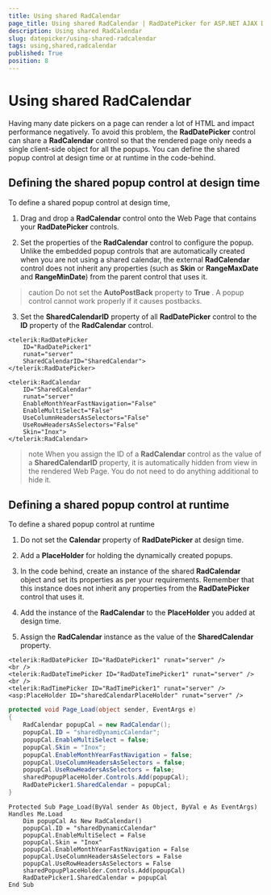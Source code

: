 ```yaml
---
title: Using shared RadCalendar
page_title: Using shared RadCalendar | RadDatePicker for ASP.NET AJAX Documentation
description: Using shared RadCalendar
slug: datepicker/using-shared-radcalendar
tags: using,shared,radcalendar
published: True
position: 8
---
```


# Using shared RadCalendar



Having many date pickers on a page can render a lot of HTML and impact performance negatively. To avoid this problem, the **RadDatePicker** control can share a **RadCalendar** control so that the rendered page only needs a single client-side object for all the popups. You can define the shared popup control at design time or at runtime in the code-behind.

## Defining the shared popup control at design time

To define a shared popup control at design time,

1. Drag and drop a **RadCalendar** control onto the Web Page that contains your **RadDatePicker** controls.

2. Set the properties of the **RadCalendar** control to configure the popup. Unlike the embedded popup controls that are automatically created when you are not using a shared calendar, the external **RadCalendar** control does not inherit any properties (such as **Skin** or **RangeMaxDate** and **RangeMinDate**) from the parent control that uses it.
>caution 
Do not set the **AutoPostBack** property to **True** . A popup control cannot work properly if it causes postbacks.
>

3. Set the **SharedCalendarID** property of all **RadDatePicker** control to the **ID** property of the **RadCalendar** control.

````ASPNET
<telerik:RadDatePicker
    ID="RadDatePicker1"
    runat="server"
    SharedCalendarID="SharedCalendar">
</telerik:RadDatePicker>

<telerik:RadCalendar
    ID="SharedCalendar"
    runat="server"
    EnableMonthYearFastNavigation="False"
    EnableMultiSelect="False"
    UseColumnHeadersAsSelectors="False"
    UseRowHeadersAsSelectors="False"
    Skin="Inox">
</telerik:RadCalendar>
````



>note 
When you assign the ID of a **RadCalendar** control as the value of a **SharedCalendarID** property, it is automatically hidden from view in the rendered Web Page. You do not need to do anything additional to hide it.
>


## Defining a shared popup control at runtime

To define a shared popup control at runtime

1. Do not set the **Calendar** property of **RadDatePicker** at design time.

2. Add a **PlaceHolder** for holding the dynamically created popups.

3. In the code behind, create an instance of the shared **RadCalendar** object and set its properties as per your requirements. Remember that this instance does not inherit any properties from the **RadDatePicker** control that uses it.

4. Add the instance of the **RadCalendar** to the **PlaceHolder** you added at design time.

5. Assign the **RadCalendar** instance as the value of the **SharedCalendar** property.



````ASPNET
<telerik:RadDatePicker ID="RadDatePicker1" runat="server" />
<br />
<telerik:RadDateTimePicker ID="RadDateTimePicker1" runat="server" />
<br />
<telerik:RadTimePicker ID="RadTimePicker1" runat="server" />
<asp:PlaceHolder ID="sharedCalendarPlaceHolder" runat="server" />	
````
````C#
protected void Page_Load(object sender, EventArgs e)
{
    RadCalendar popupCal = new RadCalendar();
    popupCal.ID = "sharedDynamicCalendar";
    popupCal.EnableMultiSelect = false;
    popupCal.Skin = "Inox";
    popupCal.EnableMonthYearFastNavigation = false;
    popupCal.UseColumnHeadersAsSelectors = false;
    popupCal.UseRowHeadersAsSelectors = false;
    sharedPopupPlaceHolder.Controls.Add(popupCal);
    RadDatePicker1.SharedCalendar = popupCal;
}
````
````VB.NET
Protected Sub Page_Load(ByVal sender As Object, ByVal e As EventArgs) Handles Me.Load
    Dim popupCal As New RadCalendar()
    popupCal.ID = "sharedDynamicCalendar"
    popupCal.EnableMultiSelect = False
    popupCal.Skin = "Inox"
    popupCal.EnableMonthYearFastNavigation = False
    popupCal.UseColumnHeadersAsSelectors = False
    popupCal.UseRowHeadersAsSelectors = False
    sharedPopupPlaceHolder.Controls.Add(popupCal)
    RadDatePicker1.SharedCalendar = popupCal
End Sub
````


